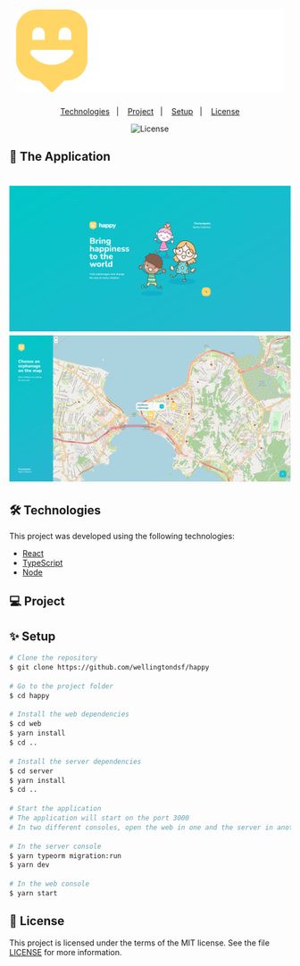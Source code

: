 <h1 align="center">
  <img alt="Logo" src="web/src/images/logo.svg">
</h1>


<p align="center">
  <a href="#-technologies">Technologies</a>&nbsp;&nbsp;&nbsp;|&nbsp;&nbsp;&nbsp;
  <a href="#-project">Project</a>&nbsp;&nbsp;&nbsp;|&nbsp;&nbsp;&nbsp;
  <a href="#-setup">Setup</a>&nbsp;&nbsp;&nbsp;|&nbsp;&nbsp;&nbsp;
  <a href="#-license">License</a>
</p>

<p align="center"> 
  <img alt="License" src="https://img.shields.io/static/v1?label=license&message=MIT&color=0174DF&labelColor=000000">
</p>


## 🚀 The Application

<h1 align="center">
  <img alt="App1" src="web/src/images/application/application2.png">
    <img alt="App2" src="web/src/images/application/application1.png">
</h1>

## 🛠 Technologies

This project was developed using the following technologies:

- [React](https://pt-br.reactjs.org/)
- [TypeScript](https://www.typescriptlang.org/)
- [Node](https://nodejs.org/en/)

## 💻 Project




## ✨ Setup

```bash
# Clone the repository
$ git clone https://github.com/wellingtondsf/happy

# Go to the project folder
$ cd happy

# Install the web dependencies
$ cd web
$ yarn install
$ cd ..

# Install the server dependencies
$ cd server
$ yarn install
$ cd ..

# Start the application
# The application will start on the port 3000
# In two different consoles, open the web in one and the server in another

# In the server console
$ yarn typeorm migration:run
$ yarn dev

# In the web console
$ yarn start
```

## 📜 License

This project is licensed under the terms of the MIT license. See the file [LICENSE](LICENSE) for more information.
